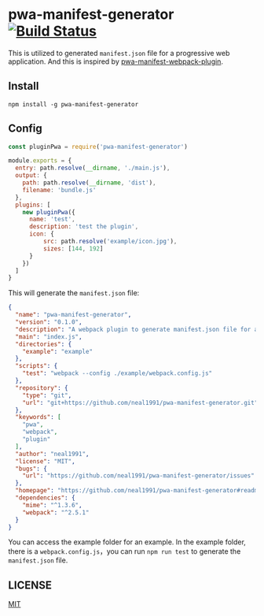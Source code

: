 # pwa-manifest-generator [![Build Status](https://travis-ci.org/neal1991/pwa-manifest-generator.svg?branch=master)](https://travis-ci.org/neal1991/pwa-manifest-generator)

This is utilized to generated `manifest.json` file for a progressive web application. And this is inspired by [pwa-manifest-webpack-plugin](https://github.com/easthing/pwa-manifest-webpack-plugin).

## Install

`npm install -g pwa-manifest-generator`

## Config 

```javascript
const pluginPwa = require('pwa-manifest-generator')

module.exports = {
  entry: path.resolve(__dirname, './main.js'),
  output: {
    path: path.resolve(__dirname, 'dist'),
    filename: 'bundle.js'
  },
  plugins: [
    new pluginPwa({
      name: 'test',
      description: 'test the plugin',
      icon: {
          src: path.resolve('example/icon.jpg'),
          sizes: [144, 192]
      }
    })
  ]
}

```

This will generate the `manifest.json` file:

```json
{
  "name": "pwa-manifest-generator",
  "version": "0.1.0",
  "description": "A webpack plugin to generate manifest.json file for a progressive web application.",
  "main": "index.js",
  "directories": {
    "example": "example"
  },
  "scripts": {
    "test": "webpack --config ./example/webpack.config.js"
  },
  "repository": {
    "type": "git",
    "url": "git+https://github.com/neal1991/pwa-manifest-generator.git"
  },
  "keywords": [
    "pwa",
    "webpack",
    "plugin"
  ],
  "author": "neal1991",
  "license": "MIT",
  "bugs": {
    "url": "https://github.com/neal1991/pwa-manifest-generator/issues"
  },
  "homepage": "https://github.com/neal1991/pwa-manifest-generator#readme",
  "dependencies": {
    "mime": "^1.3.6",
    "webpack": "^2.5.1"
  }
}
```

You can access the example folder for an example. In the example folder, there is a `webpack.config.js`，you can run `npm run test` to generate the `manifest.json` file.

## LICENSE

[MIT](https://github.com/neal1991/pwa-manifest-generator/blob/master/LICENSE)